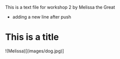 This is a text file for workshop 2 by Melissa the Great



* adding a new line after push



# This is a title

 !(Melissa)[(images/dog.jpg)]